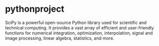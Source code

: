 # pythonproject
SciPy is a powerful open-source Python library used for scientific and technical computing. It provides a vast array of efficient and user-friendly functions for numerical integration, optimization, interpolation, signal and image processing, linear algebra, statistics, and more.

